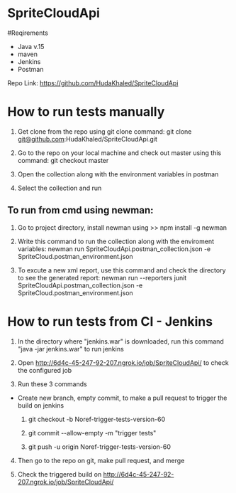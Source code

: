 # SpriteCloudApi

#Reqirements
- Java v.15
- maven
- Jenkins
- Postman

Repo Link: https://github.com/HudaKhaled/SpriteCloudApi

# How to run tests manually

1. Get clone from the repo using git clone command: git clone git@github.com:HudaKhaled/SpriteCloudApi.git

2. Go to the repo on your local machine and check out master using this command: git checkout master

3. Open the collection along with the environment variables in postman

4. Select the collection and run

## To run from cmd using newman:

 1. Go to project directory, install newman using >> npm install -g newman
 
 3. Write this command to run the collection along with the enviroment variables: 
 newman run SpriteCloudApi.postman_collection.json -e SpriteCloud.postman_environment.json
 
 4. To excute a new xml report, use this command and check the directory to see the generated report:
 newman run --reporters junit SpriteCloudApi.postman_collection.json -e SpriteCloud.postman_environment.json


# How to run tests from CI - Jenkins
1. In the directory where "jenkins.war" is downloaded, run this command "java -jar jenkins.war" to run jenkins

2. Open http://6d4c-45-247-92-207.ngrok.io/job/SpriteCloudApi/ to check the configured job

3. Run these 3 commands
 - Create new branch, empty commit, to make a pull request to trigger the build on jenkins

    1. git checkout -b Noref-trigger-tests-version-60

    2. git commit --allow-empty -m "trigger tests"

    3. git push -u origin Noref-trigger-tests-version-60

4. Then go to the repo on git, make pull request, and merge

5. Check the triggered build on http://6d4c-45-247-92-207.ngrok.io/job/SpriteCloudApi/
